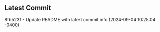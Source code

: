 
## Latest Commit
8fb5231 - Update README with latest commit info (2024-09-04 10:25:04 -0400) <Yunxi-Zhou>

